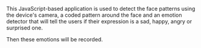 
This JavaScript-based application is used to detect the face patterns using the device's camera, a coded pattern around the face and an emotion detector that will tell the users if their expression is a sad, happy, angry or surprised one.

Then these emotions will be recorded.
